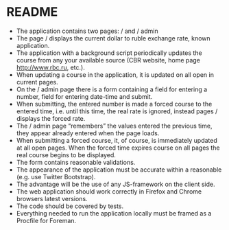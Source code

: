 # README

- The application contains two pages: / and / admin
- The page / displays the current dollar to ruble exchange rate, known
application.
- The application with a background script periodically updates the course from any
your available source (CBR website, home page
http://www.rbc.ru, etc.).
- When updating a course in the application, it is updated on all open in
current pages.
- On the / admin page there is a form containing a field for entering a number,
field for entering date-time and submit.
- When submitting, the entered number is made a forced course to the entered
time, i.e. until this time, the real rate is ignored, instead
pages / displays the forced rate.
- The / admin page “remembers” the values ​​entered the previous time, they
appear already entered when the page loads.
- When submitting a forced course, it, of course, is immediately updated at all
open pages. When the forced time expires
course on all pages the real course begins to be displayed.
- The form contains reasonable validations.
- The appearance of the application must be accurate within a reasonable
(e.g. use Twitter Bootstrap).
- The advantage will be the use of any JS-framework on the client
side.
- The web application should work correctly in Firefox and Chrome browsers
latest versions.
- The code should be covered by tests.
- Everything needed to run the application locally must be
framed as a Procfile for Foreman.